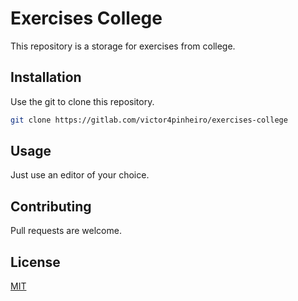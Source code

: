 # Exercises College
This repository is a storage for exercises from college.

## Installation
Use the git to clone this repository.

```bash
git clone https://gitlab.com/victor4pinheiro/exercises-college
```

## Usage
Just use an editor of your choice.

## Contributing
Pull requests are welcome.

## License
[MIT](https://gitlab.com/victor4pinheiro/exercises-college/-/blob/main/LICENSE)
